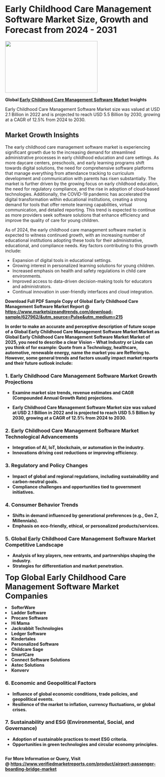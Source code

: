 <H1>Early Childhood Care Management Software Market Size, Growth and Forecast from 2024 - 2031</H1><img class="aligncenter size-medium wp-image-584254" src="https://thirdeyenews.in/wp-content/uploads/2024/09/Global-Market-Research-300x168.jpeg" alt="" width="300" height="168" /><p><strong>Global&nbsp;<a href="https://www.marketsizeandtrends.com/download-sample/627962/&amp;utm_source=Pulse&amp;utm_medium=215">Early Childhood Care Management Software Market</a> Insights</strong></p><p>Early Childhood Care Management Software Market size was valued at USD 2.1 Billion in 2022 and is projected to reach USD 5.5 Billion by 2030, growing at a CAGR of 12.5% from 2024 to 2030.</p><p><h2>Market Growth Insights</h2> <p>The early childhood care management software market is experiencing significant growth due to the increasing demand for streamlined administrative processes in early childhood education and care settings. As more daycare centers, preschools, and early learning programs shift towards digital solutions, the need for comprehensive software platforms that manage everything from attendance tracking to curriculum development and communication with parents has risen substantially. The market is further driven by the growing focus on early childhood education, the need for regulatory compliance, and the rise in adoption of cloud-based technologies. Additionally, the COVID-19 pandemic has accelerated the digital transformation within educational institutions, creating a strong demand for tools that offer remote learning capabilities, virtual communication, and detailed reporting. This trend is expected to continue as more providers seek software solutions that enhance efficiency and improve the quality of care for young children.</p> <p><strong></strong></p> <p>As of 2024, the early childhood care management software market is expected to witness continued growth, with an increasing number of educational institutions adopting these tools for their administrative, educational, and compliance needs. Key factors contributing to this growth include: <ul> <li>Expansion of digital tools in educational settings.</li> <li>Growing interest in personalized learning solutions for young children.</li> <li>Increased emphasis on health and safety regulations in child care environments.</li> <li>Improved access to data-driven decision-making tools for educators and administrators.</li> <li>Continual innovation in user-friendly interfaces and cloud integration.</li> </ul> </p> <p><strong></p><p><span class=""><strong>Download Full PDF Sample Copy of Global Early Childhood Care Management Software Market Report</strong> @ <a href="https://www.marketsizeandtrends.com/download-sample/627962/&amp;utm_source=Pulse&amp;utm_medium=215" target="_blank">https://www.marketsizeandtrends.com/download-sample/627962/&amp;utm_source=Pulse&amp;utm_medium=215</a></span></p><p>In order to make an accurate and perceptive description of future scope of a Global&nbsp;Early Childhood Care Management Software Market Market as Global&nbsp;Early Childhood Care Management Software Market Market of 2025, you need to describe a clear Vision &ndash; What Industry or Linda can you think of for example: Quote from a Technology, healthcare, automotive, renewable energy, name the market you are Reffering to. However, some general trends and factors usually impact market reports and their future outlook include:</p><h3>1.&nbsp;<strong>Early Childhood Care Management Software Market Growth Projections</strong></h3><ul><li>Examine market size trends, revenue estimates and CAGR (Compounded Annual Growth Rate) projections.</li><li><p>Early Childhood Care Management Software Market size was valued at USD 2.1 Billion in 2022 and is projected to reach USD 5.5 Billion by 2030, growing at a CAGR of 12.5% from 2024 to 2030.</p></li></ul><h3>2.&nbsp;<strong>Early Childhood Care Management Software Market Technological Advancements</strong></h3><ul><li>Integration of AI, IoT, blockchain, or automation in the industry.</li><li>Innovations driving cost reductions or improving efficiency.</li></ul><h3>3.&nbsp;<strong>Regulatory and Policy Changes</strong></h3><ul><li>Impact of global and regional regulations, including sustainability and carbon-neutral goals.</li><li>Compliance challenges and opportunities tied to government initiatives.</li></ul><h3>4.&nbsp;<strong>Consumer Behavior Trends</strong></h3><ul><li>Shifts in demand influenced by generational preferences (e.g., Gen Z, Millennials).</li><li>Emphasis on eco-friendly, ethical, or personalized products/services.</li></ul><h3>5.&nbsp;<strong>Global Early Childhood Care Management Software Market Competitive Landscape</strong></h3><ul><li>Analysis of key players, new entrants, and partnerships shaping the industry.</li><li>Strategies for differentiation and market penetration.</li></ul><p data-pm-slice="1 1 []"><span style="color: inherit; font-family: inherit; font-size: 25px;">Top Global Early Childhood Care Management Software Market Companies</span></p><div class="" data-test-id=""><p><li>SofterWare</li><li> Ladder Software</li><li> Procare Software</li><li> Hi Mama</li><li> Jackrabbit Technologies</li><li> Ledger Software</li><li> Kindertales</li><li> Personalized Software</li><li> Childcare Sage</li><li> SmartCare</li><li> Connect Software Solutions</li><li> Astec Solutions</li><li> Konverv</li></p></div><h3>6.&nbsp;<strong>Economic and Geopolitical Factors</strong></h3><ul><li>Influence of global economic conditions, trade policies, and geopolitical events.</li><li>Resilience of the market to inflation, currency fluctuations, or global crises.</li></ul><h3>7.&nbsp;<strong>Sustainability and ESG (Environmental, Social, and Governance)</strong></h3><ul><li>Adoption of sustainable practices to meet ESG criteria.</li><li>Opportunities in green technologies and circular economy principles.</li></ul><h2><strong style="font-size: 14px;">For More Information or Query, Visit @&nbsp;</strong><a style="background-color: #ffffff; font-size: 14px;" href="https://www.marketsizeandtrends.com/report/early-childhood-care-management-software-market/" target="_blank">https://www.verifiedmarketreports.com/product/airport-passenger-boarding-bridge-market</a></h2>
